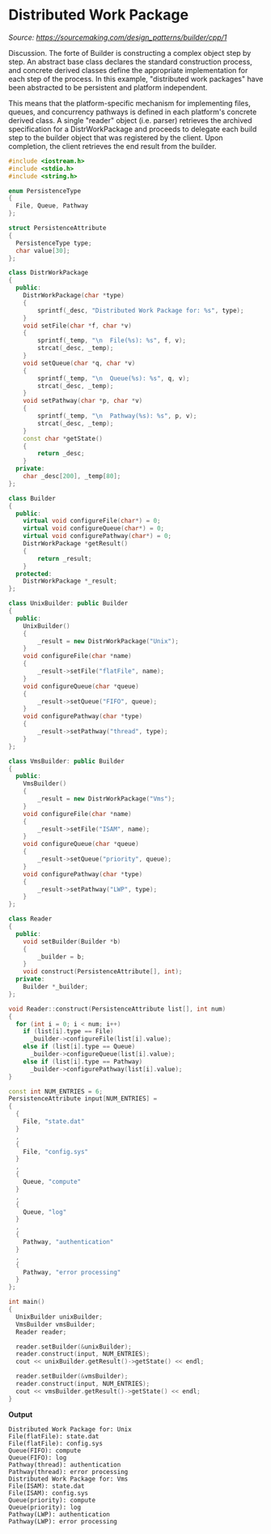 # Distributed Work Package 
*Source: https://sourcemaking.com/design_patterns/builder/cpp/1*

Discussion. The forte of Builder is constructing a complex object step by step. An abstract base class declares the standard construction process, and concrete derived classes define the appropriate implementation for each step of the process. In this example, "distributed work packages" have been abstracted to be persistent and platform independent.

This means that the platform-specific mechanism for implementing files, queues, and concurrency pathways is defined in each platform's concrete derived class. A single "reader" object (i.e. parser) retrieves the archived specification for a DistrWorkPackage and proceeds to delegate each build step to the builder object that was registered by the client. Upon completion, the client retrieves the end result from the builder.

```c++
#include <iostream.h>
#include <stdio.h>
#include <string.h>

enum PersistenceType
{
  File, Queue, Pathway
};

struct PersistenceAttribute
{
  PersistenceType type;
  char value[30];
};

class DistrWorkPackage
{
  public:
    DistrWorkPackage(char *type)
    {
        sprintf(_desc, "Distributed Work Package for: %s", type);
    }
    void setFile(char *f, char *v)
    {
        sprintf(_temp, "\n  File(%s): %s", f, v);
        strcat(_desc, _temp);
    }
    void setQueue(char *q, char *v)
    {
        sprintf(_temp, "\n  Queue(%s): %s", q, v);
        strcat(_desc, _temp);
    }
    void setPathway(char *p, char *v)
    {
        sprintf(_temp, "\n  Pathway(%s): %s", p, v);
        strcat(_desc, _temp);
    }
    const char *getState()
    {
        return _desc;
    }
  private:
    char _desc[200], _temp[80];
};

class Builder
{
  public:
    virtual void configureFile(char*) = 0;
    virtual void configureQueue(char*) = 0;
    virtual void configurePathway(char*) = 0;
    DistrWorkPackage *getResult()
    {
        return _result;
    }
  protected:
    DistrWorkPackage *_result;
};

class UnixBuilder: public Builder
{
  public:
    UnixBuilder()
    {
        _result = new DistrWorkPackage("Unix");
    }
    void configureFile(char *name)
    {
        _result->setFile("flatFile", name);
    }
    void configureQueue(char *queue)
    {
        _result->setQueue("FIFO", queue);
    }
    void configurePathway(char *type)
    {
        _result->setPathway("thread", type);
    }
};

class VmsBuilder: public Builder
{
  public:
    VmsBuilder()
    {
        _result = new DistrWorkPackage("Vms");
    }
    void configureFile(char *name)
    {
        _result->setFile("ISAM", name);
    }
    void configureQueue(char *queue)
    {
        _result->setQueue("priority", queue);
    }
    void configurePathway(char *type)
    {
        _result->setPathway("LWP", type);
    }
};

class Reader
{
  public:
    void setBuilder(Builder *b)
    {
        _builder = b;
    }
    void construct(PersistenceAttribute[], int);
  private:
    Builder *_builder;
};

void Reader::construct(PersistenceAttribute list[], int num)
{
  for (int i = 0; i < num; i++)
    if (list[i].type == File)
      _builder->configureFile(list[i].value);
    else if (list[i].type == Queue)
      _builder->configureQueue(list[i].value);
    else if (list[i].type == Pathway)
      _builder->configurePathway(list[i].value);
}

const int NUM_ENTRIES = 6;
PersistenceAttribute input[NUM_ENTRIES] = 
{
  {
    File, "state.dat"
  }
  , 
  {
    File, "config.sys"
  }
  , 
  {
    Queue, "compute"
  }
  , 
  {
    Queue, "log"
  }
  , 
  {
    Pathway, "authentication"
  }
  , 
  {
    Pathway, "error processing"
  }
};

int main()
{
  UnixBuilder unixBuilder;
  VmsBuilder vmsBuilder;
  Reader reader;

  reader.setBuilder(&unixBuilder);
  reader.construct(input, NUM_ENTRIES);
  cout << unixBuilder.getResult()->getState() << endl;

  reader.setBuilder(&vmsBuilder);
  reader.construct(input, NUM_ENTRIES);
  cout << vmsBuilder.getResult()->getState() << endl;
}
```

**Output**

    Distributed Work Package for: Unix
    File(flatFile): state.dat
    File(flatFile): config.sys
    Queue(FIFO): compute
    Queue(FIFO): log
    Pathway(thread): authentication
    Pathway(thread): error processing
    Distributed Work Package for: Vms
    File(ISAM): state.dat
    File(ISAM): config.sys
    Queue(priority): compute
    Queue(priority): log
    Pathway(LWP): authentication
    Pathway(LWP): error processing